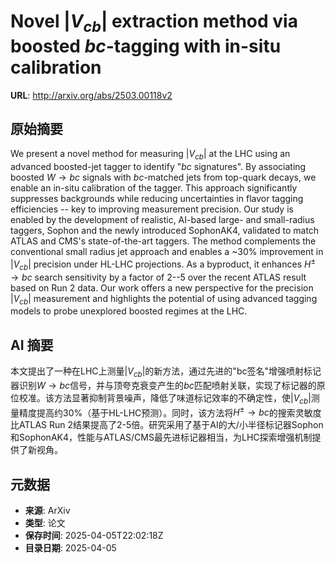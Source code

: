 # Novel $|V_{cb}|$ extraction method via boosted $bc$-tagging with in-situ calibration

**URL**: http://arxiv.org/abs/2503.00118v2

## 原始摘要

We present a novel method for measuring $|V_{cb}|$ at the LHC using an
advanced boosted-jet tagger to identify "$bc$ signatures". By associating
boosted $W \rightarrow bc$ signals with $bc$-matched jets from top-quark
decays, we enable an in-situ calibration of the tagger. This approach
significantly suppresses backgrounds while reducing uncertainties in flavor
tagging efficiencies -- key to improving measurement precision. Our study is
enabled by the development of realistic, AI-based large- and small-radius
taggers, Sophon and the newly introduced SophonAK4, validated to match ATLAS
and CMS's state-of-the-art taggers. The method complements the conventional
small radius jet approach and enables a ~30% improvement in $|V_{cb}|$
precision under HL-LHC projections. As a byproduct, it enhances $H^{\pm}
\rightarrow bc$ search sensitivity by a factor of 2--5 over the recent ATLAS
result based on Run 2 data. Our work offers a new perspective for the precision
$|V_{cb}|$ measurement and highlights the potential of using advanced tagging
models to probe unexplored boosted regimes at the LHC.


## AI 摘要

本文提出了一种在LHC上测量$|V_{cb}|$的新方法，通过先进的"bc签名"增强喷射标记器识别$W\rightarrow bc$信号，并与顶夸克衰变产生的$bc$匹配喷射关联，实现了标记器的原位校准。该方法显著抑制背景噪声，降低了味道标记效率的不确定性，使$|V_{cb}|$测量精度提高约30%（基于HL-LHC预测）。同时，该方法将$H^{\pm}\rightarrow bc$的搜索灵敏度比ATLAS Run 2结果提高了2-5倍。研究采用了基于AI的大/小半径标记器Sophon和SophonAK4，性能与ATLAS/CMS最先进标记器相当，为LHC探索增强机制提供了新视角。

## 元数据

- **来源**: ArXiv
- **类型**: 论文
- **保存时间**: 2025-04-05T22:02:18Z
- **目录日期**: 2025-04-05
